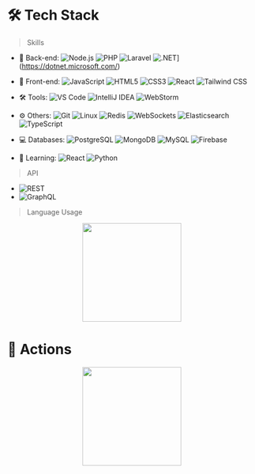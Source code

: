 

<!--
**ruplu10/ruplu10** is a ✨ _special_ ✨ repository because its `README.md` (this file) appears on your GitHub profile.

Here are some ideas to get you started:

- 🔭 I’m currently working on ...
- 🌱 I’m currently learning ...
- 👯 I’m looking to collaborate on ...
- 🤔 I’m looking for help with ...
- 💬 Ask me about ...
- 📫 How to reach me: ...
- 😄 Pronouns: ...
- ⚡ Fun fact: ...
-->
# 🛠 Tech Stack

> Skills

- 🔭 Back-end: ![Node.js](https://img.shields.io/badge/-Node.js-green?style=flat-circle&logo=Node.js) ![PHP](https://img.shields.io/badge/-PHP-purple?style=flat-circle&logo=php) ![Laravel](https://img.shields.io/badge/-Laravel-red?style=flat-circle&logo=laravel) ![.NET](https://img.shields.io/badge/-.NET-blue?style=flat-circle&logo=.net)](https://dotnet.microsoft.com/)
- 👯 Front-end: ![JavaScript](https://img.shields.io/badge/-JavaScript-yellow?style=flat-circle&logo=javascript) ![HTML5](https://img.shields.io/badge/-HTML5-yellow?style=flat-circle&logo=html5) ![CSS3](https://img.shields.io/badge/-CSS3-yellow?style=flat-circle&logo=css3) ![React](https://img.shields.io/badge/-React-blue?style=flat-circle&logo=React) ![Tailwind CSS](https://img.shields.io/badge/-Tailwind_CSS-blue?style=flat-circle&logo=tailwind-css)

- :hammer_and_wrench: Tools: ![VS Code](https://img.shields.io/badge/-VSCode-blue?style=flat-circle&logo=VSCode) ![IntelliJ IDEA](https://img.shields.io/badge/-IntelliJIDEA-black?style=flat-circle&logo=IntelliJIDEA) ![WebStorm](https://img.shields.io/badge/-WebStorm-white?style=flat-circle&logo=WebStorm)

- ⚙️ Others: ![Git](https://img.shields.io/badge/-Git-yellow?style=flat-circle&logo=git) ![Linux](https://img.shields.io/badge/-Linux-gray?style=flat-circle&logo=Linux) ![Redis](https://img.shields.io/badge/-Redis-red?style=flat-circle&logo=Redis) ![WebSockets](https://img.shields.io/badge/-WebSockets-blue?style=flat-circle&logo=WebSocket) ![Elasticsearch](https://img.shields.io/badge/-Elasticsearch-yellow?style=flat-circle&logo=Elasticsearch) ![TypeScript](https://img.shields.io/badge/-TypeScript-blue?style=flat-circle&logo=TypeScript)

- 💻 Databases: ![PostgreSQL](https://img.shields.io/badge/-PostgreSQL-blue?style=flat-circle&logo=PostgreSQL) ![MongoDB](https://img.shields.io/badge/-MongoDB-green?style=flat-circle&logo=MongoDB) ![MySQL](https://img.shields.io/badge/-MySQL-blue?style=flat-circle&logo=MySQL) ![Firebase](https://img.shields.io/badge/-Firebase-yellow?style=flat-circle&logo=Firebase)

- 🌱 Learning: ![React](https://img.shields.io/badge/-React-blue?style=flat-circle&logo=React) ![Python](https://img.shields.io/badge/-Python-green?style=flat-circle&logo=Python)

> API

- ![REST](https://img.shields.io/badge/-REST-lightgrey?style=flat-circle&logo=REST)
- ![GraphQL](https://img.shields.io/badge/-GraphQL-purple?style=flat-circle&logo=GraphQL)

> Language Usage

<div align="center">
    <img height="200px" src="https://github-readme-stats-api-holic-x.vercel.app/api/top-langs/?username=holic-x&theme=dark&layout=compact"/>
</div>


# 🔭 Actions

<div align="center">
    <img height="200px" src="https://github-readme-streak-stats.herokuapp.com/?user=trylow10&theme=dark" />
</div>
